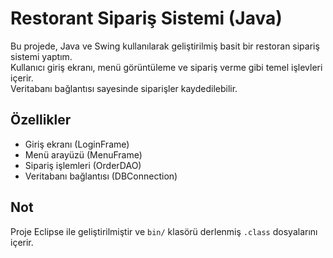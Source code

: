 # Restorant Sipariş Sistemi (Java)

Bu projede, Java ve Swing kullanılarak geliştirilmiş basit bir restoran sipariş sistemi yaptım.  
Kullanıcı giriş ekranı, menü görüntüleme ve sipariş verme gibi temel işlevleri içerir.  
Veritabanı bağlantısı sayesinde siparişler kaydedilebilir.

## Özellikler
- Giriş ekranı (LoginFrame)
- Menü arayüzü (MenuFrame)
- Sipariş işlemleri (OrderDAO)
- Veritabanı bağlantısı (DBConnection)

## Not
Proje Eclipse ile geliştirilmiştir ve `bin/` klasörü derlenmiş `.class` dosyalarını içerir.
